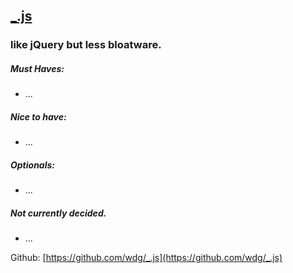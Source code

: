 [_.js](https://github.com/wdg/_.js)
--

### like jQuery but less bloatware.

##### Must Haves:
- ...

##### Nice to have:
- ...

##### Optionals:
- ...


##### Not currently decided.
- ...


Github: [https://github.com/wdg/_.js](https://github.com/wdg/_.js)